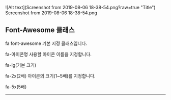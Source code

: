 ![Alt text](Screenshot from 2019-08-06 18-38-54.png?raw=true "Title")
Screenshot from 2019-08-06 18-38-54.png

Font-Awesome 클래스
---
fa                  font-awesome 기본 지정 클래스입니다.

fa-아이콘명            사용할 아이콘 이름을 지정합니다.

fa-lg(기본 크기)

fa-2x(2배)           아이콘의 크기(1~5배)를 지정합니다.

fa-5x(5배)

---